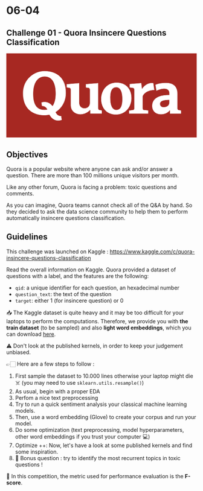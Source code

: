 # 06-04

## Challenge 01 - Quora Insincere Questions Classification

![logo](images/quora.jpg)


## Objectives

Quora is a popular website where anyone can ask and/or answer a question. There are more than 100 millions unique visitors per month.

Like any other forum, Quora is facing a problem: toxic questions and comments.

As you can imagine, Quora teams cannot check all of the Q&A by hand. So they decided to ask the data science community to help them to perform automatically insincere questions classification.

## Guidelines

This challenge was launched on Kaggle : https://www.kaggle.com/c/quora-insincere-questions-classification

Read the overall information on Kaggle. Quora provided a dataset of questions with a label, and the features are the following:

- `qid`: a unique identifier for each question, an hexadecimal number
- `question_text`: the text of the question
- `target`: either 1 (for insincere question) or 0

📥 The Kaggle dataset is quite heavy and it may be too difficult for your laptops to perform the computations. Therefore, we provide you with **the train dataset** (to be sampled) and also **light word embeddings**, which you can download [here](https://drive.google.com/open?id=1JW4TvRn7BLCV8W2YIHXCaajBMJICJwJ-).

⚠️ Don't look at the published kernels, in order to keep your judgement unbiased.

👉🏻 Here are a few steps to follow :
1. First sample the dataset to 10.000 lines otherwise your laptop might die ☠️ (you may need to use `sklearn.utils.resample()`)
1. As usual, begin with a proper EDA
1. Perfom a nice text preprocessing
1. Try to run a quick sentiment analysis your classical machine learning models.
1. Then, use a word embedding (Glove) to create your corpus and run your model.
1. Do some optimization (text preprocessing, model hyperparameters, other word embeddings if you trust your computer 💻)
1. Optimize ++: Now, let's have a look at some published kernels and find some inspiration.
1. 🎁 Bonus question : try to identify the most recurrent topics in toxic questions !

🔦 In this competition, the metric used for performance evaluation is the **F-score**.